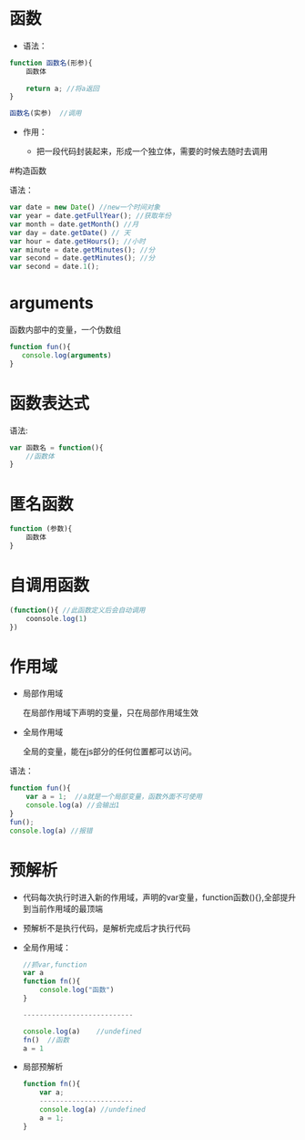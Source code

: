 # 函数

+  语法：

```javascript
function 函数名(形参){ 
	函数体
    
    return a; //将a返回
}

函数名(实参)  //调用
```

+ 作用：

  + 把一段代码封装起来，形成一个独立体，需要的时候去随时去调用

    

#构造函数

语法：

```javascript
var date = new Date() //new一个时间对象
var year = date.getFullYear(); //获取年份
var month = date.getMonth() //月
var day = date.getDate() // 天
var hour = date.getHours(); //小时
var minute = date.getMinutes(); //分
var second = date.getMinutes(); //分
var second = date.1();
```

# arguments

函数内部中的变量，一个伪数组

```javascript
function fun(){
   console.log(arguments)
}	
```



# 函数表达式

语法:

```javascript
var 函数名 = function(){
    //函数体
}

```



# 匿名函数

```javascript
function (参数){
    函数体
}

```

# 自调用函数

```javascript
(function(){ //此函数定义后会自动调用
    coonsole.log(1)
})
```

# 作用域

+ 局部作用域

  在局部作用域下声明的变量，只在局部作用域生效

+ 全局作用域

  全局的变量，能在js部分的任何位置都可以访问。

语法：

```javascript
function fun(){
    var a = 1;	//a就是一个局部变量，函数外面不可使用
    console.log(a) //会输出1
}
fun();
console.log(a) //报错
```



# 预解析

+ 代码每次执行时进入新的作用域，声明的var变量，function函数(){},全部提升到当前作用域的最顶端

+ 预解析不是执行代码，是解析完成后才执行代码

+ 全局作用域：

  ```javascript
  //抓var,function 
  var a
  function fn(){
      console.log("函数")
  }
  
  ---------------------------
  
  console.log(a)	//undefined
  fn()	//函数
  a = 1
  
  
  ```

+ 局部预解析

  ```javascript
  function fn(){
      var a;
      -----------------------
      console.log(a) //undefined
      a = 1; 
  }	
  ```

  

